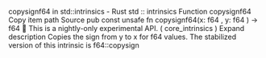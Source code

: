 copysignf64 in std::intrinsics - Rust
std
::
intrinsics
Function
copysignf64
Copy item path
Source
pub const unsafe fn copysignf64(x:
f64
, y:
f64
) ->
f64
🔬
This is a nightly-only experimental API. (
core_intrinsics
)
Expand description
Copies the sign from
y
to
x
for
f64
values.
The stabilized version of this intrinsic is
f64::copysign